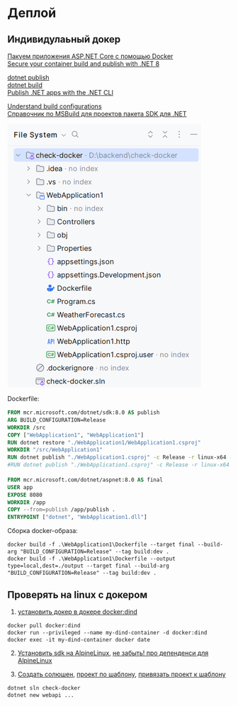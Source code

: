 # Деплой

## Индивидулаьный докер

[Пакуем приложения ASP.NET Core с помощью Docker](https://habr.com/ru/companies/microsoft/articles/435914/)  
[Secure your container build and publish with .NET 8](https://devblogs.microsoft.com/dotnet/secure-your-container-build-and-publish-with-dotnet-8/)

[dotnet publish](https://learn.microsoft.com/ru-ru/dotnet/core/tools/dotnet-publish)  
[dotnet build](https://learn.microsoft.com/ru-ru/dotnet/core/tools/dotnet-build)  
[Publish .NET apps with the .NET CLI](https://learn.microsoft.com/en-us/dotnet/core/deploying/deploy-with-cli)

[Understand build configurations](https://learn.microsoft.com/en-us/visualstudio/ide/understanding-build-configurations)  
[Справочник по MSBuild для проектов пакета SDK для .NET](https://learn.microsoft.com/ru-ru/dotnet/core/project-sdk/msbuild-props#useapphost)

![](./pic/check-docker-app.png)

Dockerfile:

```dockerfile
FROM mcr.microsoft.com/dotnet/sdk:8.0 AS publish
ARG BUILD_CONFIGURATION=Release
WORKDIR /src
COPY ["WebApplication1", "WebApplication1"]
RUN dotnet restore "./WebApplication1/WebApplication1.csproj"
WORKDIR "/src/WebApplication1"
RUN dotnet publish "./WebApplication1.csproj" -c Release -r linux-x64 -o /app/publish /p:UseAppHost=false
#RUN dotnet publish "./WebApplication1.csproj" -c Release -r linux-x64 -o /app/publish --self-contained false  

FROM mcr.microsoft.com/dotnet/aspnet:8.0 AS final
USER app
EXPOSE 8080
WORKDIR /app
COPY --from=publish /app/publish .
ENTRYPOINT ["dotnet", "WebApplication1.dll"]
```

Сборка docker-образа:

```shell
docker build -f .\WebApplication1\Dockerfile --target final --build-arg "BUILD_CONFIGURATION=Release" --tag build:dev .
docker build -f .\WebApplication1\Dockerfile --output type=local,dest=./output --target final --build-arg "BUILD_CONFIGURATION=Release" --tag build:dev .
```

## Проверять на linux с докером

1. [установить докер в докере docker:dind](https://medium.com/@shivam77kushwah/docker-inside-docker-e0483c51cc2c)

```shell
docker pull docker:dind
docker run --privileged --name my-dind-container -d docker:dind
docker exec -it my-dind-container docker date
```

2. [Установить sdk на AlpineLinux](https://learn.microsoft.com/en-us/dotnet/core/install/linux-alpine#install-net-8), [не забыть! про депенденси для AlpineLinux](https://learn.microsoft.com/en-us/dotnet/core/install/linux-alpine#dependencies)

3. [Создать солюшен](https://learn.microsoft.com/en-us/dotnet/core/tools/dotnet-sln), [проект по шаблону](https://learn.microsoft.com/en-us/dotnet/core/tools/dotnet-new), [привязать проект к шаблону](https://learn.microsoft.com/en-us/dotnet/core/tools/dotnet-sln#add)

```shell
dotnet sln check-docker
dotnet new webapi ...
```


